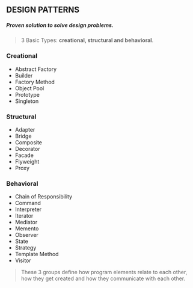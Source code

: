 ## DESIGN PATTERNS
##### Proven solution to solve design problems.

> 3 Basic Types: **creational, structural and behavioral**.

### Creational

- Abstract Factory
- Builder
- Factory Method
- Object Pool
- Prototype
- Singleton

### Structural

- Adapter
- Bridge
- Composite
- Decorator
- Facade
- Flyweight
- Proxy

### Behavioral

- Chain of Responsibility
- Command
- Interpreter
- Iterator
- Mediator
- Memento
- Observer
- State
- Strategy
- Template Method
- Visitor

> These 3 groups define how program elements relate to each other, how they get created and how they communicate with each other.
